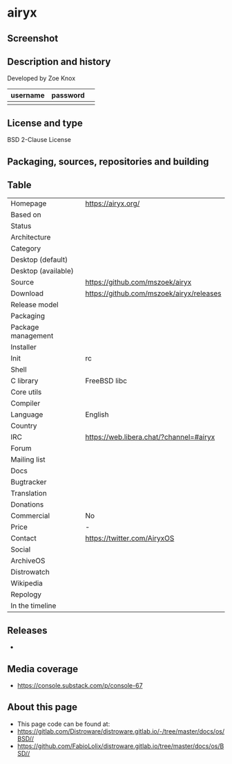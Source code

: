 # airyx

## Screenshot


## Description and history



Developed by Zoe Knox

| username | password |  |
|----------|----------|--|
|  |  |  |


## License and type

BSD 2-Clause License


## Packaging, sources, repositories and building




## Table


|                       |  |
|-----------------------|--|
| Homepage              | <https://airyx.org/> |
| Based on              |  |
| Status                |  |
| Architecture          |  |
| Category              |  |
| Desktop (default)     |  |
| Desktop (available)   |  |
| Source                | <https://github.com/mszoek/airyx> |
| Download              | <https://github.com/mszoek/airyx/releases> |
| Release model         |  |
| Packaging             |  |
| Package management    |  |
| Installer             |  |
| Init                  | rc |
| Shell                 |  |
| C library             | FreeBSD libc |
| Core utils            |  |
| Compiler              |  |
| Language              | English |
| Country               |  |
| IRC                   | <https://web.libera.chat/?channel=#airyx> |
| Forum                 |  |
| Mailing list          |  |
| Docs                  |  |
| Bugtracker            |  |
| Translation           |  |
| Donations             |  |
| Commercial            | No |
| Price                 | - |
| Contact               | <https://twitter.com/AiryxOS> |
| Social                |  |
| ArchiveOS             |  |
| Distrowatch           |  |
| Wikipedia             |  |
| Repology              |  |
| In the timeline       |  |


## Releases

* 


## Media coverage

* https://console.substack.com/p/console-67


## About this page

* This page code can be found at:
* <https://gitlab.com/Distroware/distroware.gitlab.io/-/tree/master/docs/os/BSD//>
* <https://github.com/FabioLolix/distroware.gitlab.io/tree/master/docs/os/BSD//>
